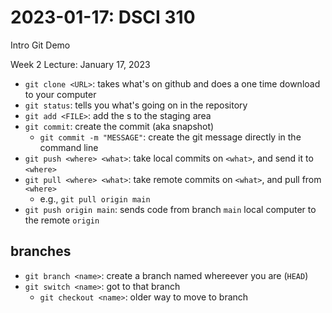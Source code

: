 # 2023-01-17: DSCI 310
Intro Git Demo

Week 2 Lecture: January 17, 2023

- `git clone <URL>`: takes what's on github and does a one time download to your computer
- `git status`: tells you what's going on in the repository
- `git add <FILE>`: add the <FILE>s to the staging area
- `git commit`: create the commit (aka snapshot)
    - `git commit -m "MESSAGE"`: create the git message directly in the command line
- `git push <where> <what>`: take local commits on `<what>`, and send it to `<where>`
- `git pull <where> <what>`: take remote commits on `<what>`, and pull from `<where>`
    - e.g., `git pull origin main`
- `git push origin main`: sends code from branch `main` local computer to the remote `origin`

## branches

- `git branch <name>`: create a branch named <branch> whereever you are (`HEAD`)
- `git switch <name>`: got to that branch
    - `git checkout <name>`: older way to move to branch